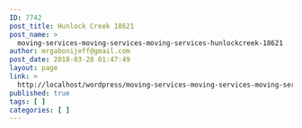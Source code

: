 ```yaml
---
ID: 7742
post_title: Hunlock Creek 18621
post_name: >
  moving-services-moving-services-moving-services-hunlockcreek-18621
author: mrgabonijeff@gmail.com
post_date: 2018-03-28 01:47:49
layout: page
link: >
  http://localhost/wordpress/moving-services-moving-services-moving-services-hunlockcreek-18621/
published: true
tags: [ ]
categories: [ ]
---
```


